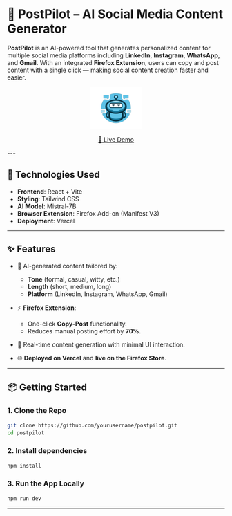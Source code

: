 

# 🚀 PostPilot – AI Social Media Content Generator

**PostPilot** is an AI-powered tool that generates personalized content for multiple social media platforms including **LinkedIn**, **Instagram**, **WhatsApp**, and **Gmail**. With an integrated **Firefox Extension**, users can copy and post content with a single click — making social content creation faster and easier.

<p align="center">
  <img src="./public/assets/postpilot.png" alt="PostPilot Logo" width="120" />
</p>

<p align="center">
  <a href="https://postpilot-nu.vercel.app/">🔗 Live Demo</a>
</p>
---

## 🔧 Technologies Used

- **Frontend**: React + Vite  
- **Styling**: Tailwind CSS  
- **AI Model**: Mistral-7B  
- **Browser Extension**: Firefox Add-on (Manifest V3)  
- **Deployment**: Vercel  

---

## ✨ Features

- 🔮 AI-generated content tailored by:
  - **Tone** (formal, casual, witty, etc.)
  - **Length** (short, medium, long)
  - **Platform** (LinkedIn, Instagram, WhatsApp, Gmail)

- ⚡ **Firefox Extension**:
  - One-click **Copy-Post** functionality.
  - Reduces manual posting effort by **70%**.

- 🎯 Real-time content generation with minimal UI interaction.

- 🌐 **Deployed on Vercel** and **live on the Firefox Store**.

---

## 📦 Getting Started

### 1. Clone the Repo

```bash
git clone https://github.com/yourusername/postpilot.git
cd postpilot
```
### 2. Install dependencies

```bash
npm install
```

### 3. Run the App Locally

```bash
npm run dev
```

---
